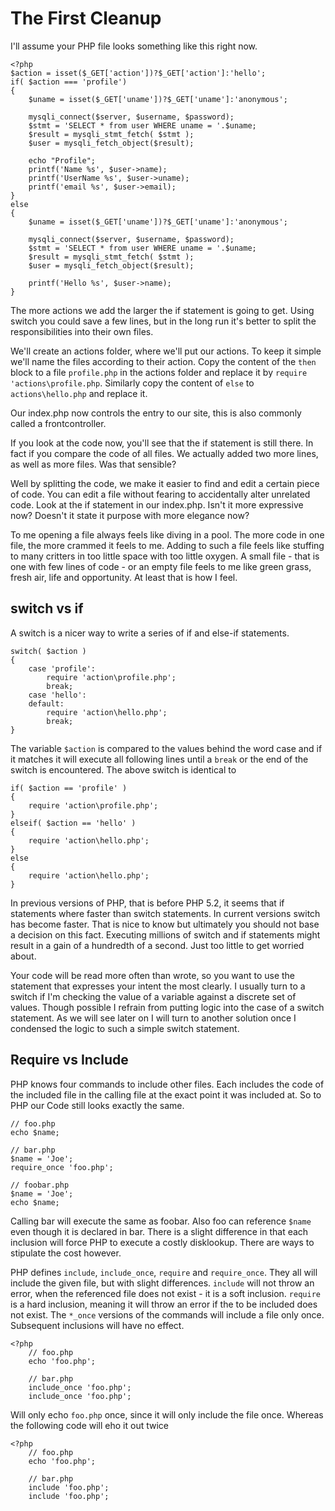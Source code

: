 The First Cleanup
==
I'll assume your PHP file looks something like this right now.

	<?php
	$action = isset($_GET['action'])?$_GET['action']:'hello';
	if( $action === 'profile')
	{
		$uname = isset($_GET['uname'])?$_GET['uname']:'anonymous';

		mysqli_connect($server, $username, $password);
		$stmt = 'SELECT * from user WHERE uname = '.$uname;
		$result = mysqli_stmt_fetch( $stmt );
		$user = mysqli_fetch_object($result);

		echo "Profile";
		printf('Name %s', $user->name);
		printf('UserName %s', $user->uname);
		printf('email %s', $user->email);
	}
	else
	{
		$uname = isset($_GET['uname'])?$_GET['uname']:'anonymous';

		mysqli_connect($server, $username, $password);
		$stmt = 'SELECT * from user WHERE uname = '.$uname;
		$result = mysqli_stmt_fetch( $stmt );
		$user = mysqli_fetch_object($result);

		printf('Hello %s', $user->name);
	}


The more actions we add the larger the if statement is going to get. Using
switch you could save a few lines, but in the long run it's better to split 
the responsibilities into their own files.

We'll create an actions folder, where we'll put our actions. To keep it simple
we'll name the files according to their action. Copy the content of the `then` block
to a file `profile.php` in the actions folder and replace it by `require 
'actions\profile.php`. Similarly copy the content of `else` to `actions\hello.php` and replace it. 

Our index.php now controls the entry to our site, this is also commonly
called a frontcontroller. 

If you look at the code now, you'll see that the if statement is still there. In
fact if you compare the code of all files. We actually added two more lines, as
well as more files. Was that sensible?

Well by splitting the code, we make it easier to find and edit a certain piece of code.
You can edit a file without fearing to accidentally alter unrelated code. Look at the
if statement in our index.php. Isn't it more expressive now? Doesn't it state it purpose
with more elegance now?

To me opening a file always feels like diving in a pool. The more code in one file,
the more crammed it feels to me. Adding to such a file feels like stuffing to many
critters in too little space with too little oxygen. A small file - that is one with few lines of code - or an empty file feels to me like green grass, fresh air, life and opportunity. At least that is how I feel.

## switch vs if

A switch is a nicer way to write a series of if and else-if statements.

    switch( $action )
    {
        case 'profile':
            require 'action\profile.php';
            break;
        case 'hello':
        default:
            require 'action\hello.php';
            break;
    }

The variable `$action` is compared to the values behind the word case and if it matches it will execute all following lines until a `break` or the end of the switch is encountered. The above switch is identical to

    if( $action == 'profile' )
    {
        require 'action\profile.php';
    }
    elseif( $action == 'hello' )
    {
        require 'action\hello.php';
    }
    else
    {
        require 'action\hello.php';
    }

In previous versions of PHP, that is before PHP 5.2, it seems that if statements where faster than switch statements. In current versions switch has become faster. That is nice to know but ultimately you should not base a decision on this fact. Executing millions of switch and if statements might result in a gain of a hundredth of a second. Just too little to get worried about. 

Your code will be read more often than wrote, so you want to use the statement that expresses your intent the most clearly. I usually turn to a switch if I'm checking the value of a variable against a discrete set of values. Though possible I refrain from putting logic into the case of a switch statement. As we will see later on I will turn to another solution once I condensed the logic to such a simple switch statement.

## Require vs Include
PHP knows four commands to include other files. Each includes the code of the included file in the calling file at the exact point it was included at. So to PHP our Code still looks exactly the same.

    // foo.php
    echo $name;

    // bar.php
    $name = 'Joe';
    require_once 'foo.php';

    // foobar.php 
    $name = 'Joe';
    echo $name;

Calling bar will execute the same as foobar. Also foo can reference `$name` even though it is declared in bar. There is a slight difference in that each inclusion will force PHP to execute a costly disklookup. There are ways to stipulate the cost however.

PHP defines `include`, `include_once`, `require` and `require_once`. They all will include the given file, but with slight differences. `include` will not throw an error, when the referenced file does not exist - it is a soft inclusion. `require` is a hard inclusion, meaning it will throw an error if the to be included does not exist. The `*_once` versions of the commands will include a file only once. Subsequent inclusions will have no effect.

    <?php
        // foo.php
        echo 'foo.php';

        // bar.php
        include_once 'foo.php';
        include_once 'foo.php';

Will only echo `foo.php` once, since it will only include the file once. Whereas the following code will eho it out twice

    <?php
        // foo.php
        echo 'foo.php';

        // bar.php
        include 'foo.php';
        include 'foo.php';
